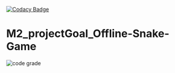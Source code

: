 

[![Codacy Badge](https://app.codacy.com/project/badge/Grade/0f0ab9f5829d400daef3547574c8acaa)](https://www.codacy.com/gh/Jyothik6/M1_projectGoal_Offline-Snake-GAME/dashboard?utm_source=github.com&amp;utm_medium=referral&amp;utm_content=Jyothik6/M1_projectGoal_Offline-Snake-GAME&amp;utm_campaign=Badge_Grade)



# M2_projectGoal_Offline-Snake-Game

![code grade](https://api.codiga.io/project/31252/score/svg)
